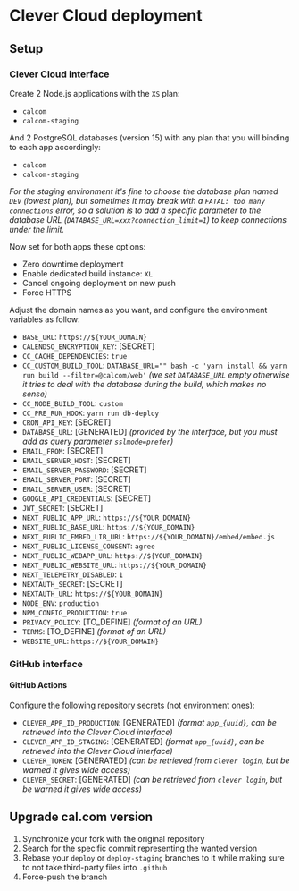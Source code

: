 # Clever Cloud deployment

## Setup

### Clever Cloud interface

Create 2 Node.js applications with the `XS` plan:
* `calcom`
* `calcom-staging`

And 2 PostgreSQL databases (version 15) with any plan that you will binding to each app accordingly:
* `calcom`
* `calcom-staging`

_For the staging environment it's fine to choose the database plan named `DEV` (lowest plan), but sometimes it may break with a `FATAL: too many connections` error, so a solution is to add a specific parameter to the database URL (`DATABASE_URL=xxx?connection_limit=1`) to keep connections under the limit._

Now set for both apps these options:
* Zero downtime deployment
* Enable dedicated build instance: `XL`
* Cancel ongoing deployment on new push
* Force HTTPS

Adjust the domain names as you want, and configure the environment variables as follow:
* `BASE_URL`: `https://${YOUR_DOMAIN}`
* `CALENDSO_ENCRYPTION_KEY`: [SECRET]
* `CC_CACHE_DEPENDENCIES`: `true`
* `CC_CUSTOM_BUILD_TOOL`: `DATABASE_URL="" bash -c 'yarn install && yarn run build --filter=@calcom/web'` _(we set `DATABASE_URL` empty otherwise it tries to deal with the database during the build, which makes no sense)_
* `CC_NODE_BUILD_TOOL`: `custom`
* `CC_PRE_RUN_HOOK`: `yarn run db-deploy`
* `CRON_API_KEY`: [SECRET]
* `DATABASE_URL`: [GENERATED] _(provided by the interface, but you must add as query parameter `sslmode=prefer`)_
* `EMAIL_FROM`: [SECRET]
* `EMAIL_SERVER_HOST`: [SECRET]
* `EMAIL_SERVER_PASSWORD`: [SECRET]
* `EMAIL_SERVER_PORT`: [SECRET]
* `EMAIL_SERVER_USER`: [SECRET]
* `GOOGLE_API_CREDENTIALS`: [SECRET]
* `JWT_SECRET`: [SECRET]
* `NEXT_PUBLIC_APP_URL`: `https://${YOUR_DOMAIN}`
* `NEXT_PUBLIC_BASE_URL`: `https://${YOUR_DOMAIN}`
* `NEXT_PUBLIC_EMBED_LIB_URL`: `https://${YOUR_DOMAIN}/embed/embed.js`
* `NEXT_PUBLIC_LICENSE_CONSENT`: `agree`
* `NEXT_PUBLIC_WEBAPP_URL`: `https://${YOUR_DOMAIN}`
* `NEXT_PUBLIC_WEBSITE_URL`: `https://${YOUR_DOMAIN}`
* `NEXT_TELEMETRY_DISABLED`: `1`
* `NEXTAUTH_SECRET`: [SECRET]
* `NEXTAUTH_URL`: `https://${YOUR_DOMAIN}`
* `NODE_ENV`: `production`
* `NPM_CONFIG_PRODUCTION`: `true`
* `PRIVACY_POLICY`: [TO_DEFINE] _(format of an URL)_
* `TERMS`: [TO_DEFINE] _(format of an URL)_
* `WEBSITE_URL`: `https://${YOUR_DOMAIN}`

### GitHub interface

#### GitHub Actions

Configure the following repository secrets (not environment ones):

- `CLEVER_APP_ID_PRODUCTION`: [GENERATED] _(format `app_{uuid}`, can be retrieved into the Clever Cloud interface)_
- `CLEVER_APP_ID_STAGING`: [GENERATED] _(format `app_{uuid}`, can be retrieved into the Clever Cloud interface)_
- `CLEVER_TOKEN`: [GENERATED] _(can be retrieved from `clever login`, but be warned it gives wide access)_
- `CLEVER_SECRET`: [GENERATED] _(can be retrieved from `clever login`, but be warned it gives wide access)_

## Upgrade cal.com version

1. Synchronize your fork with the original repository
2. Search for the specific commit representing the wanted version
3. Rebase your `deploy` or `deploy-staging` branches to it while making sure to not take third-party files into `.github`
4. Force-push the branch
